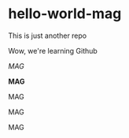 # hello-world-mag
This is just another repo

Wow, we're learning Github

*MAG*

**MAG**

MAG

MAG

MAG
